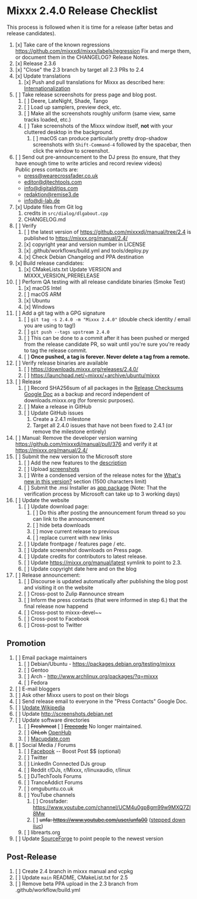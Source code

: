 # Mixxx 2.4.0 Release Checklist

This process is followed when it is time for a release (after betas and
release candidates).

1.  [x] Take care of the known regressions
   https://github.com/mixxxdj/mixxx/labels/regression
   Fix and merge them, or document them in the CHANGELOG? Release Notes.  
2.  [x] Release 2.3.6 
3.  [x] "Close" the 2.3 branch by target all 2.3 PRs to 2.4 
4.  [x] Update translations
    1.   [x] Push and pull translations for Mixxx as described here:
        [Internationalization](Internationalization)
5. [ ] Take release screenshots for press page and blog post.
    1.  [ ] Deere, LateNight, Shade, Tango
    2.  [ ] Load up samplers, preview deck, etc. 
    3.  [ ] Make all the screenshots roughly uniform (same view, same tracks
        loaded, etc.)
    4.  [ ] Take screenshots of the Mixxx window itself, **not** with your
        cluttered desktop in the background.
        1.  [ ] macOS can produce particularly pretty drop-shadow
            screenshots with `Shift-Command-4` followed by the spacebar,
            then click the window to screenshot.
6. [ ] Send out pre-announcement to the DJ press (to ensure, that they have enough time to write articles and record review videos)<br>
    Public press contacts are:
     *   [press@wearecrossfader.co.uk](mailto:press@wearecrossfader.co.uk)
     *   [editor@djtechtools.com](mailto:editor@djtechtools.com)
     *   [info@digitaldjtips.com](mailto:info@digitaldjtips.com)
     *   [redaktion@remise3.de](mailto:redaktion@remise3.de)
     *   [info@dj-lab.de](mailto:info@dj-lab.de)
7. [x] Update files from Git log 
    1. credits in `src/dialog/dlgabout.cpp`
    2. CHANGELOG.md
8. [ ] Verify 
    1. [ ] the latest version of https://github.com/mixxxdj/manual/tree/2.4 is published to <https://mixxx.org/manual/2.4/>
    2. [x] copyright year and version number in LICENSE
    3. [x] .github/workflows/build.yml and tools/deploy.py
    4. [x] Check Debian Changelog and PPA destination 
9. [x] Build release candidates:
    1.  [x] CMakeLists.txt Update VERSION and MIXXX_VERSION_PRERELEASE
10. [ ] Perform QA testing with all release candidate binaries (Smoke Test) 
    1. [x] macOS Intel
    2. [ ] macOS ARM
    3. [x] Ubuntu
    4. [x] Windows
11. [ ] Add a git tag with a GPG signature 
    1. [ ] ```git tag -s 2.4.0 -m "Mixxx 2.4.0"```  (double check identity / email you are using to tag!)
    2. [ ] ```git push --tags upstream 2.4.0```
    3. [ ] This can be done to a commit after it has been pushed or merged
        from the release candidate PR, so wait until you're sure you're ready to tag the
        release commit.
    4. [ ] **Once pushed, a tag is forever. Never delete a tag from a
        remote.**
12. [ ] Verify release binaries are available
    1. [ ] https://downloads.mixxx.org/releases/2.4.0/
    2. [ ] https://launchpad.net/~mixxx/+archive/ubuntu/mixxx  
13. [ ] Release
    1. [ ] Record SHA256sum of all packages in the [Release Checksums
        Google
        Doc](https://docs.google.com/spreadsheets/d/1E5vFa0gKf47P3LMMXpnr3JzsZ7-ENI03IgOkj9lxYQo/edit#gid=0)
        as a backup and record independent of downloads.mixxx.org (for
        forensic purposes).
    2. [ ] Make a release in GitHub 
    3. [ ] Update GitHub issues 
        1.  Create a 2.4.1 milestone 
        2.  Target all 2.4.0 issues that have not been fixed to 2.4.1 (or remove the milestone entirely) 
14. [ ] Manual: Remove the developer version warning https://github.com/mixxxdj/manual/pull/376 and verify it at <https://mixxx.org/manual/2.4/> 
15. [ ] Submit the new version to the Microsoft store
    1. [ ] Add the new features to the [description](https://learn.microsoft.com/en-us/windows/apps/publish/publish-your-app/add-and-edit-store-listing-info?pivots=store-installer-msix#description)
    2. [ ] Upload [screenshots](https://learn.microsoft.com/en-us/windows/apps/publish/publish-your-app/add-and-edit-store-listing-info?pivots=store-installer-msix#screenshots)
    3. [ ] Write a condensed version of the release notes for the [What's new in this version?](https://learn.microsoft.com/en-us/windows/apps/publish/publish-your-app/add-and-edit-store-listing-info?pivots=store-installer-msix#whats-new-in-this-version) section (1500 characters limit)
    4. [ ] Submit the .msi Installer as [app package](https://learn.microsoft.com/en-us/windows/apps/publish/publish-your-app/upload-app-packages?pivots=store-installer-msi-exe) (Note: That the verification process by Microsoft can take up to 3 working days)
16. [ ] Update the website
    1. [ ] Update download page:
        1.  [ ] Do this after posting the announcement forum thread so you
            can link to the announcement
        2.  [ ] hide beta downloads
        3.  [ ] move current release to previous
        4.  [ ] replace current with new links
    2. [ ] Update frontpage / features page / etc.
    3. [ ] Update screenshot downloads on Press page.
    4. [ ] Update credits for contributors to latest release.
    5. [ ] Update <https://mixxx.org/manual/latest> symlink to point to
        2.3.
    7. [ ] Update copyright date here and on the blog
17. [ ] Release announcement:
    1. [ ] Discourse is updated automatically after publishing the blog post and visiting it on the website
    2. [ ] Cross-post to Zulip \#announce stream
    3. [ ] Inform the press contacts (that were informed in step 6.) that the final release now happend
    4. [ ] Cross-post to mixxx-devel~~
    5. [ ] Cross-post to Facebook
    6. [ ] Cross-post to Twitter
    

## Promotion

1.  [ ] Email package maintainers
    1.  [ ] Debian/Ubuntu - <https://packages.debian.org/testing/mixxx>
    2.  [ ] Gentoo
    3.  [ ] Arch - <http://www.archlinux.org/packages/?q=mixxx>
    4.  [ ] Fedora
2.  [ ] E-mail bloggers
3.  [ ] Ask other Mixxx users to post on their blogs
4.  [ ] Send release email to everyone in the "Press Contacts" Google Doc.
5.  [ ] [Update Wikipedia](https://en.wikipedia.org/wiki/Mixxx)
6.  [ ] Update <http://screenshots.debian.net>
7.  [ ] Update software directories
    1.  [ ] ~~Freshmeat~~
        [ ] ~~[Freecode](http://www.freecode.com/projects/mixxx)~~ No longer
        maintained.
    2.  [ ] ~~OhLoh~~ [OpenHub](https://www.openhub.net/p/mixxx)
    3.  [ ] [Macupdate.com](https://www.macupdate.com/app/mac/33059/mixxx)
8.  [ ] Social Media / Forums
    1.  [ ] [Facebook](https://www.facebook.com/Mixxx-DJ-Software-21723485212/)
        -- Boost Post $$ (optional)
    2.  [ ] Twitter
    3.  [ ] LinkedIn Connected DJs group
    4.  [ ] Reddit r/DJs, r/Mixxx, r/linuxaudio, r/linux
    5.  [ ] DJTechTools Forums
    6.  [ ] TranceAddict Forums
    7.  [ ] omgubuntu.co.uk
    8.  [ ] YouTube channels
        1. [ ] Crossfader: https://www.youtube.com/channel/UCM4u0gp8gm99w9MXQ7ZI8Mw
        2. [ ] ~~unfa: https://www.youtube.com/user/unfa00~~ ([stepped down iiuc](https://www.youtube.com/watch?v=GHx6qyQZNjc))
    9.  [ ] librearts.org
9.  [ ] Update [SourceForge](https://sourceforge.net/projects/mixxx/) to
    point people to the newest version

## Post-Release

1.  [ ] Create 2.4 branch in mixxx manual and vcpkg 
2.  [ ] Update `main` README, CMakeList.txt for 2.5 
3.  [ ] Remove beta PPA upload in the 2.3 branch from .github/workflow/build.yml
